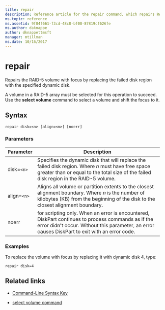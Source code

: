```yaml
---
title: repair
description: Reference article for the repair command, which repairs RAID-5 volumes by replacing the failed disk region with a specified dynamic disk.
ms.topic: reference
ms.assetid: 9f84f661-f3cd-48c8-bf08-87819cf626fe
ms.author: daknappe
author: dknappettmsft
manager: mtillman
ms.date: 10/16/2017
---
```


# repair



Repairs the RAID-5 volume with focus by replacing the failed disk region with the specified dynamic disk.

A volume in a RAID-5 array must be selected for this operation to succeed. Use the **select volume** command to select a volume and shift the focus to it.

## Syntax

```
repair disk=<n> [align=<n>] [noerr]
```

### Parameters

| Parameter | Description |
|--|--|
| disk=`<n>` | Specifies the dynamic disk that will replace the failed disk region. Where *n* must have free space greater than or equal to the total size of the failed disk region in the RAID-5 volume. |
| align=`<n>` | Aligns all volume or partition extents to the closest alignment boundary. Where *n* is the number of kilobytes (KB) from the beginning of the disk to the closest alignment boundary. |
| noerr | for scripting only. When an error is encountered, DiskPart continues to process commands as if the error didn't occur. Without this parameter, an error causes DiskPart to exit with an error code. |

### Examples

To replace the volume with focus by replacing it with dynamic disk 4, type:

```
repair disk=4
```

## Related links

- [Command-Line Syntax Key](command-line-syntax-key.md)

- [select volume command](select-volume.md)
